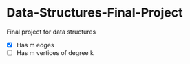 # Data-Structures-Final-Project
Final project for data structures 

- [x] Has m edges
- [ ] Has m vertices of degree k
